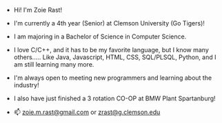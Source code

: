 - Hi! I'm Zoie Rast!

- I'm currently a 4th year (Senior) at Clemson University (Go Tigers)!
- I am majoring in a Bachelor of Science in Computer Science.

- I love C/C++, and it has to be my favorite language, but I know many others.....
  Like Java, Javascript, HTML, CSS, SQL/PLSQL, Python, and I am still learning many more.
 
- I'm always open to meeting new programmers and learning about the industry!
- I also have just finished a 3 rotation CO-OP at BMW Plant Spartanburg!

- 📫 zoie.m.rast@gmail.com or zrast@g.clemson.edu

